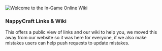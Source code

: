 ![Welcome to the In-Game Online Wiki](https://i.imgur.com/Zw0VsgC.png)

### NappyCraft Links & Wiki
This offers a public view of links and our wiki to help you, we moved this away from our website so it was here for everyone, if we also make mistakes users can help push requests to update mistakes.
